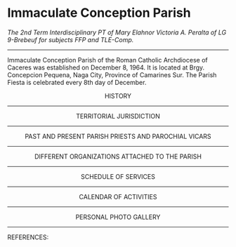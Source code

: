 # **Immaculate Conception Parish**
*The 2nd Term Interdisciplinary PT of Mary Elahnor Victoria A. Peralta of LG 9-Brebeuf for subjects FFP and TLE-Comp.*

---

Immaculate Conception Parish of the Roman Catholic Archdiocese of Caceres was established on December 8, 1964. It is located at Brgy. Concepcion Pequena, Naga City, Province of Camarines Sur. The Parish Fiesta is celebrated every 8th day of December. 

<p align="center">
 HISTORY


 ---
 <p align="center">
  TERRITORIAL JURISDICTION


---
<p align="center">
 PAST AND PRESENT PARISH PRIESTS AND PAROCHIAL VICARS


---
<p align="center">
 DIFFERENT ORGANIZATIONS ATTACHED TO THE PARISH


---
<p align="center">
 SCHEDULE OF SERVICES


---
<p align="center">
 CALENDAR OF ACTIVITIES


---
<p align="center">
 PERSONAL PHOTO GALLERY


---

REFERENCES: 
